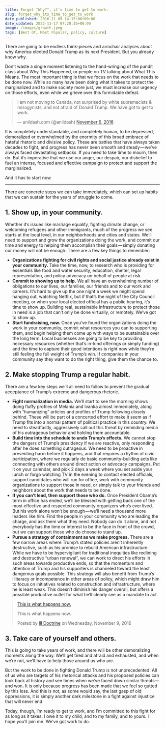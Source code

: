 ```yaml
---
title: Forget "Why?", it's time to get to work.
slug: forget_why_its_time_to_get_to_work
date_published: 2016-11-09 14:15:06+00:00
date_updated: 2022-11-17 07:20:16+00:00
image: /images/growth.jpeg
tags: [Best Of, Most Popular, policy, culture]
---
```

There are going to be endless think-pieces and armchair analyses about why America elected Donald Trump as its next President. But you already know why.

Don’t waste a single moment listening to the hand-wringing of the pundit class about Why This Happened, or people on TV talking about What This Means. The most important thing is that we focus on the work that needs to be done now. While so many have been doing what it takes to protect the marginalized and to make society more just, we must increase our urgency on those efforts, even while we grieve over this formidable defeat.

<blockquote class="twitter-tweet"><p lang="en" dir="ltr">I am not moving to Canada, not surprised by white supremacists &amp; misogynists, and not afraid of Donald Trump. We have got to get to work.</p>&mdash; anildash.com (@anildash) <a href="https://twitter.com/anildash/status/796210779569737730?ref_src=twsrc%5Etfw">November 9, 2016</a></blockquote> <script async src="https://platform.twitter.com/widgets.js" charset="utf-8"></script>

It is completely understandable, and completely human, to be depressed, demoralized or overwhelmed by the enormity of this broad embrace of hateful rhetoric and divisive policy. These are battles that have always taken decades to fight, and progress has never been smooth and steady — we’ve always faced devastating setbacks. If you need to take time to mourn, then do. But it’s imperative that we use our anger, our despair, our disbelief to fuel an intense, focused and effective campaign to protect and support the marginalized.

And it has to start now.

---

There are concrete steps we can take immediately, which can set up habits that we can sustain for the years of struggle to come.

## 1. Show up, in your community.

Whether it’s issues like marriage equality, fighting climate change, or welcoming refugees and other immigrants, much of the progress we see starts at the local level, in our neighborhoods and cities and states. We’ll need to support and grow the organizations doing the work, and commit our time and energy to helping them accomplish their goals — simply donating our money will not be enough. There are a few key things to remember:

- **Organizations fighting for civil rights and social justice already exist in your community.** Take the time, now, to research who is providing for essentials like food and water security, education, shelter, legal representation, and policy advocacy on behalf of people at risk.
- **Commit to showing up to help.** We all have an overwhelming number of obligations to our lives, our families, our friends and to our work and careers. It’s hard to give up the one night a week we might spend hanging out, watching Netflix, but if that’s the night of the City Council meeting, or when your local elected official has a public hearing, it’s time to show up. Building real, sustainable infrastructure to protect those in need is a job that can’t only be done virtually, or remotely. We’ve got to show up.
- **Start fundraising, now.** Once you’ve found the organizations doing the work in your community, commit what resources you can to supporting them, and begin helping them come up with ways to be sustainable over the long term. Local businesses are going to be key to providing necessary resources (whether that’s in-kind offerings or simply funding) and the time to capture their good intentions is right now while they’re still feeling the full weight of Trump’s win. If companies in your community say they want to do the right thing, give them the chance to.

## 2. Make stopping Trump a regular habit.

There are a few key steps we’ll all need to follow to prevent the gradual acceptance of Trump’s extreme and dangerous rhetoric.

- **Fight normalization in media.** We’ll start to see the morning shows doing fluffy profiles of Melania and Ivanka almost immediately, along with “humanizing” articles and profiles of Trump following closely behind. These will be part of a concerted effort to make it seem as if Trump fits into a normal pattern of political practice in this country. We need to steadfastly, aggressively call out this threat by reminding media of his outrageous behavior and holding them accountable.
- **Build time into the schedule to undo Trump’s effects.** We cannot stop the dangers of Trump’s presidency if we are reactive, only responding after he does something outrageous. We need to be proactive in preventing harm before it happens, and that requires a rhythm of civic participation, where we regularly do basic community-building acts like connecting with others around direct action or advocacy campaigns. Put it on your calendar, and pick 2 days a week where you set aside your lunch or forgo watching TV in the evening to contact elected officials, support candidates who will run for office, work with community organizations to support those in need, or simply talk to your friends and neighbors about the work that needs to be done.
- **If you can’t lead, then support those who do.** Once President Obama’s term in office has ended, we’ll be blessed with getting back one of the most effective and respected community organizers who’s ever lived. But his work alone won’t be enough — we’ll need a thousand more leaders like him. Find the people in your community who are leading the charge, and ask them what they need. Nobody can do it alone, and not everybody has the time or interest to be the face in front of the crowd, but we can support those who do choose to stand up.
- **Pursue a strategy of containment as we make progress.** There are a few narrow areas where Trump’s stated policies aren’t inherently destructive, such as his promise to rebuild American infrastructure. While we have to be hypervigilant for traditional inequities like redlining and destructive “urban renewal”, we can work to direct his efforts in such areas towards productive ends, so that the momentum and attention of Trump and his supporters is channeled toward the least dangerous goals possible. This strategy will also benefit from Trump’s illiteracy or incompetence in other areas of policy, which might draw him to focus on initiatives related to construction and infrastructure, where he is least weak. This doesn’t diminish his danger overall, but offers a possible productive outlet for what he’ll clearly see as a mandate to act.

<div id="fb-root"></div>
<script async defer crossorigin="anonymous" src="https://connect.facebook.net/en_US/sdk.js#xfbml=1&version=v15.0&appId=62701753217&autoLogAppEvents=1" nonce="ULY7VPYL"></script>

<div class="fb-video" data-href="https://www.facebook.com/illdoctrine/videos/1131268586909980/" data-width="800" data-show-text="false"><blockquote cite="https://www.facebook.com/illdoctrine/videos/1131268586909980/" class="fb-xfbml-parse-ignore"><a href="https://www.facebook.com/illdoctrine/videos/1131268586909980/">This is what happens now.</a><p>This is what happens now.</p>Posted by <a href="https://facebook.com/illdoctrine">Ill Doctrine</a> on Wednesday, November 9, 2016</blockquote></div>

## 3. Take care of yourself and others.

This is going to take years of work, and there will be other demoralizing moments along the way. We’ll get tired and afraid and exhausted, and when we’re not, we’ll have to help those around us who are.

But the work to be done in fighting Donald Trump is not unprecedented. All of us who are targets of his rhetorical attacks and his proposed policies can look back at history and see times when we’ve faced down similar threats—and won. It is only because progress has been made that we feel so gutted by this loss. And this is not, as some would say, the last gasp of old oppressions, it is simply another dark milestone in a fight against injustice that will never end.

Today, though, I’m ready to get to work, and I’m committed to this fight for as long as it takes. I owe it to my child, and to my family, and to yours. I hope you’ll join me. We’ve got work to do.
